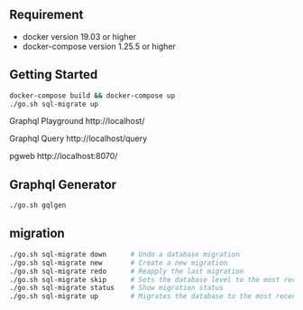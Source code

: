## Requirement

* docker version 19.03 or higher
* docker-compose version 1.25.5 or higher

## Getting Started

```sh
docker-compose build && docker-compose up
./go.sh sql-migrate up
```

Graphql Playground
http://localhost/

Graphql Query
http://localhost/query

pgweb
http://localhost:8070/ 


## Graphql Generator

```sh
./go.sh gqlgen
```

## migration

```sh
./go.sh sql-migrate down      # Undo a database migration
./go.sh sql-migrate new       # Create a new migration
./go.sh sql-migrate redo      # Reapply the last migration
./go.sh sql-migrate skip      # Sets the database level to the most recent version available, without running the migrations
./go.sh sql-migrate status    # Show migration status
./go.sh sql-migrate up        # Migrates the database to the most recent version available
```

